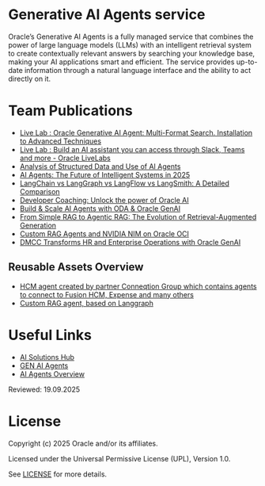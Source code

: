 # Generative AI Agents service
 
Oracle’s Generative AI Agents is a fully managed service that combines the power of large language models (LLMs) with an intelligent retrieval system to create contextually relevant answers by searching your knowledge base, making your AI applications smart and efficient. The service provides up-to-date information through a natural language interface and the ability to act directly on it.

# Team Publications

- [Live Lab : Oracle Generative AI Agent: Multi-Format Search. Installation to Advanced Techniques](https://livelabs.oracle.com/pls/apex/dbpm/r/livelabs/view-workshop?wid=4112) 
- [Live Lab : Build an AI assistant you can access through Slack, Teams and more - Oracle LiveLabs](https://livelabs.oracle.com/pls/apex/dbpm/r/livelabs/view-workshop?wid=4015)
- [Analysis of Structured Data and Use of AI Agents](https://luigi-saetta.medium.com/analysis-of-structured-data-and-use-of-ai-agents-a40f18da4ed5)
- [AI Agents: The Future of Intelligent Systems in 2025](https://medium.com/@anshuman4luv/ai-agents-the-future-of-intelligent-systems-in-2025-5558c13aa328)
- [LangChain vs LangGraph vs LangFlow vs LangSmith: A Detailed Comparison](https://medium.com/@anshuman4luv/langchain-vs-langgraph-vs-langflow-vs-langsmith-a-detailed-comparison-74bc0d7ddaa9)
- [Developer Coaching: Unlock the power of Oracle AI](https://www.youtube.com/watch?v=6weQp8BugSg&t)
- [Build & Scale AI Agents with ODA & Oracle GenAI](https://www.youtube.com/watch?v=0qrxIzTvuaw)
- [From Simple RAG to Agentic RAG: The Evolution of Retrieval-Augmented Generation](https://medium.com/@anshuman4luv/from-simple-rag-to-agentic-rag-the-evolution-of-retrieval-augmented-generation-9221a95a427e)
- [Custom RAG Agents and NVIDIA NIM on Oracle OCI](https://luigi-saetta.medium.com/custom-rag-agents-and-nvidia-nim-on-oracle-oci-3568e1f1b59a)
- [DMCC Transforms HR and Enterprise Operations with Oracle GenAI](https://blogs.oracle.com/ai-and-datascience/post/dmcc-transforms-hr-and-enterprise-operations-with-oracle-genai)

## Reusable Assets Overview
- [HCM agent created by partner Conneqtion Group which contains agents to connect to Fusion HCM, Expense and many others](https://www.youtube.com/watch?v=OhZcWx_H_tQ)
- [Custom RAG agent, based on Langgraph](./custom-rag-agent)

# Useful Links

- [AI Solutions Hub](https://www.oracle.com/artificial-intelligence/solutions/)
- [GEN AI Agents](https://docs.oracle.com/en-us/iaas/Content/generative-ai-agents/home.htm)
- [AI Agents Overview](https://docs.oracle.com/en-us/iaas/Content/generative-ai-agents/overview.htm)




Reviewed: 19.09.2025


# License

Copyright (c) 2025 Oracle and/or its affiliates.

Licensed under the Universal Permissive License (UPL), Version 1.0.

See [LICENSE](https://github.com/oracle-devrel/technology-engineering/blob/main/LICENSE) for more details.

